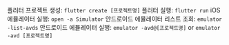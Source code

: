 

플러터 프로젝트 생성: ```flutter create [프로젝트명]```
플러터 실행: ```flutter run```
iOS 에뮬레이터 실행: ```open -a Simulator```
안드로이드 에뮬레이터 리스트 조회: ```emulator -list-avds```
안드로이드 에뮬레이터 실행: ```emulator -avd@[프로젝트명]``` or ```emulator -avd [프로젝트명]```

